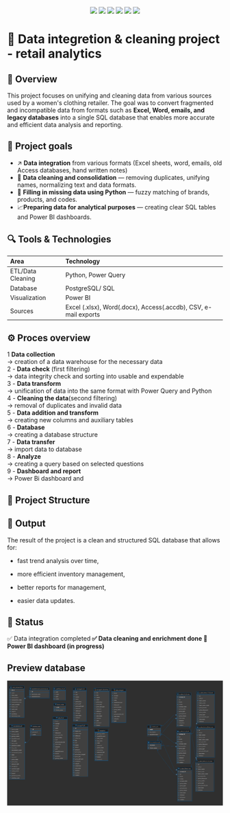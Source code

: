 <p align="center">
  <img src="https://img.shields.io/badge/Python-3.10+-blue.svg?style=for-the-badge&logo=python&logoColor=white"/>
  <img src="https://img.shields.io/badge/PostgreSQL-Data%20Storage-336791?style=for-the-badge&logo=postgresql&logoColor=white"/>
  <img src="https://img.shields.io/badge/Pandas-Data%20Cleaning-150458?style=for-the-badge&logo=pandas&logoColor=white"/>
  <img src="https://img.shields.io/badge/Power%20BI-Reporting-F2C811?style=for-the-badge&logo=powerbi&logoColor=black"/>
  <img src="https://img.shields.io/badge/Status-In%20Progress-orange?style=for-the-badge"/>
  <img src="https://img.shields.io/badge/License-MIT-green?style=for-the-badge"/>
</p>

# 🧠 Data integretion & cleaning project - retail analytics

## 📜 Overview

This project focuses on unifying and cleaning data from various sources used by a women's clothing retailer.
The goal was to convert fragmented and incompatible data from formats such as **Excel, Word, emails, and legacy databases** into a single SQL database that enables more accurate and efficient data analysis and reporting.

## 📌 Project goals

- ↗️ **Data integration** from various formats (Excel sheets, word, emails, old Access databases, hand written notes)
- 🧹 **Data cleaning and consolidation** — removing duplicates, unifying names, normalizing text and data formats.
- 🧠 **Filling in missing data using Python** — fuzzy matching of brands, products, and codes.
- 📈**Preparing data for analytical purposes** — creating clear SQL tables and Power BI dashboards.

## 🔍 Tools & Technologies

| Area              | Technology                                                      |
| :---------------- | :-------------------------------------------------------------- |
| ETL/Data Cleaning | Python, Power Query                                             |
| Database          | PostgreSQL/ SQL                                                 |
| Visualization     | Power BI                                                        |
| Sources           | Excel (.xlsx), Word(.docx), Access(.accdb), CSV, e-mail exports |

## ⚙️ Proces overview

1 **Data collection**<br>
-> creation of a data warehouse for the necessary data<br>
2 - **Data check** (first filtering)<br>
-> data integrity check and sorting into usable and expendable<br>
3 - **Data transform**<br>
-> unification of data into the same format with Power Query and Python<br>
4 - **Cleaning the data**(second filtering)<br>
-> removal of duplicates and invalid data<br>
5 - **Data addition and transform**<br>
-> creating new columns and auxiliary tables<br>
6 - **Database**<br>
-> creating a database structure<br>
7 - **Data transfer**<br>
-> import data to database<br>
8 - **Analyze**<br>
-> creating a query based on selected questions<br>
9 - **Dashboard and report**<br>
-> Power Bi dashboard and

## 📁 Project Structure

## 🧾 Output

The result of the project is a clean and structured SQL database that allows for:

- fast trend analysis over time,

- more efficient inventory management,

- better reports for management,

- easier data updates.

## 🏁 Status

✅ Data integration completed<b>
✅ Data cleaning and enrichment done<b>
🚧 Power BI dashboard (in progress)

## Preview database

![Database - preview](screenShots/database.png)
